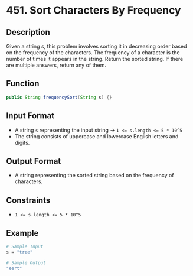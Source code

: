# 451. Sort Characters By Frequency

## Description

Given a string $s$, this problem involves sorting it in decreasing order based on the frequency of the characters. The frequency of a character is the number of times it appears in the string. Return the sorted string. If there are multiple answers, return any of them.

## Function

```java
public String frequencySort(String s) {}
```

## Input Format

- A string `s` representing the input string &rarr; `1 <= s.length <= 5 * 10^5`
- The string consists of uppercase and lowercase English letters and digits.

## Output Format

- A string representing the sorted string based on the frequency of characters.

## Constraints

- `1 <= s.length <= 5 * 10^5`

## Example

```bash
# Sample Input
s = "tree"

# Sample Output
"eert"
```

